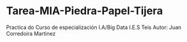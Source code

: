 # Tarea-MIA-Piedra-Papel-Tijera
Practica do Curso de especialización I.A/Big Data I.E.S Teis 
Autor: Juan Corredoira Martinez
